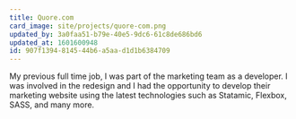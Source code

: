 ```yaml
---
title: Quore.com
card_image: site/projects/quore-com.png
updated_by: 3a0faa51-b79e-40e5-9dc6-61c8de686bd6
updated_at: 1601600948
id: 907f1394-8145-44b6-a5aa-d1d1b6384709
---
```

My previous full time job, I was part of the marketing team as a developer. I was involved in the redesign and I had the opportunity to develop their marketing website using the latest technologies such as Statamic, Flexbox, SASS, and many more.